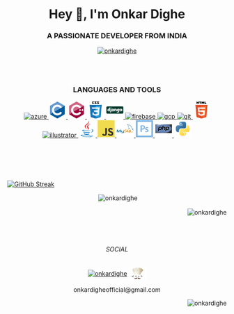 <h1 align="center">Hey 👋, I'm Onkar Dighe</h1>
<h3 align="center">A PASSIONATE DEVELOPER FROM INDIA</h3>


<p align="center"> <a href="https://github.com/onkardighe"><img src="https://github-profile-trophy.vercel.app/?username=onkardighe&row=1&column=7&theme=darkhub&no-bg=true" alt="onkardighe" /></a> </p><br><br>



<h3 align="center">LANGUAGES AND TOOLS</h3>
<p align="center"> <a href="https://azure.microsoft.com/en-in/" target="_blank"> <img src="https://www.vectorlogo.zone/logos/microsoft_azure/microsoft_azure-icon.svg" alt="azure" width="40" height="40"/> </a> <a href="https://www.cprogramming.com/" target="_blank"> <img src="https://raw.githubusercontent.com/devicons/devicon/master/icons/c/c-original.svg" alt="c" width="40" height="40"/> </a> <a href="https://www.w3schools.com/cpp/" target="_blank"> <img src="https://raw.githubusercontent.com/devicons/devicon/master/icons/cplusplus/cplusplus-original.svg" alt="cplusplus" width="40" height="40"/> </a> <a href="https://www.w3schools.com/css/" target="_blank"> <img src="https://raw.githubusercontent.com/devicons/devicon/master/icons/css3/css3-original-wordmark.svg" alt="css3" width="40" height="40"/> </a> <a href="https://www.djangoproject.com/" target="_blank"> <img src="https://raw.githubusercontent.com/devicons/devicon/master/icons/django/django-original.svg" alt="django" width="40" height="40"/> </a> <a href="https://firebase.google.com/" target="_blank"> <img src="https://www.vectorlogo.zone/logos/firebase/firebase-icon.svg" alt="firebase" width="40" height="40"/> </a> <a href="https://cloud.google.com" target="_blank"> <img src="https://www.vectorlogo.zone/logos/google_cloud/google_cloud-icon.svg" alt="gcp" width="40" height="40"/> </a> <a href="https://git-scm.com/" target="_blank"> <img src="https://www.vectorlogo.zone/logos/git-scm/git-scm-icon.svg" alt="git" width="40" height="40"/> </a> <a href="https://www.w3.org/html/" target="_blank"> <img src="https://raw.githubusercontent.com/devicons/devicon/master/icons/html5/html5-original-wordmark.svg" alt="html5" width="40" height="40"/> </a> <a href="https://www.adobe.com/in/products/illustrator.html" target="_blank"> <img src="https://www.vectorlogo.zone/logos/adobe_illustrator/adobe_illustrator-icon.svg" alt="illustrator" width="40" height="40"/> </a> <a href="https://www.java.com" target="_blank"> <img src="https://raw.githubusercontent.com/devicons/devicon/master/icons/java/java-original.svg" alt="java" width="40" height="40"/> </a> <a href="https://developer.mozilla.org/en-US/docs/Web/JavaScript" target="_blank"> <img src="https://raw.githubusercontent.com/devicons/devicon/master/icons/javascript/javascript-original.svg" alt="javascript" width="40" height="40"/> </a> <a href="https://www.mysql.com/" target="_blank"> <img src="https://raw.githubusercontent.com/devicons/devicon/master/icons/mysql/mysql-original-wordmark.svg" alt="mysql" width="40" height="40"/> </a> <a href="https://www.photoshop.com/en" target="_blank"> <img src="https://raw.githubusercontent.com/devicons/devicon/master/icons/photoshop/photoshop-line.svg" alt="photoshop" width="40" height="40"/> </a> <a href="https://www.php.net" target="_blank"> <img src="https://raw.githubusercontent.com/devicons/devicon/master/icons/php/php-original.svg" alt="php" width="40" height="40"/> </a> <a href="https://www.python.org" target="_blank"> <img src="https://raw.githubusercontent.com/devicons/devicon/master/icons/python/python-original.svg" alt="python" width="40" height="40"/> </a> </p><br><br><br><br>

[![GitHub Streak](https://github-readme-streak-stats.herokuapp.com?user=onkardighe&theme=radical)](https://github.com/onkardighe)

<p align="center">&nbsp;<img align="center" src="https://github-readme-stats.vercel.app/api?username=onkardighe&show_icons=true&locale=en&theme=radical" alt="onkardighe" /></p>

<p align="right"><img align="center" src="https://github-readme-stats.vercel.app/api/top-langs?username=onkardighe&show_icons=true&locale=en&layout=compact&theme=radical" alt="onkardighe" target="https://github.com/onkardighe"/></p><br><br>



<h6 align="center">SOCIAL</h6>
<p align="center">
<a href="https://linkedin.com/in/onkardighe" target="blank"><img align="center" src="https://raw.githubusercontent.com/rahuldkjain/github-profile-readme-generator/master/src/images/icons/Social/linked-in-alt.svg" alt="onkardighe" height="30" width="40" /></a>
<a href="https://www.codechef.com/users/onkardighe" target="blank"><img align="center" src="assets/img/codechef.png" alt="onkardighe" height="30" width="40" /></a>
</p>

<p align="center">onkardigheofficial@gmail.com</p>



<p align="right"> <img src="https://komarev.com/ghpvc/?username=onkardighe&label=PROFILE+VIEWS&color=ff69b4&style=flat" alt="onkardighe" /> </p>

